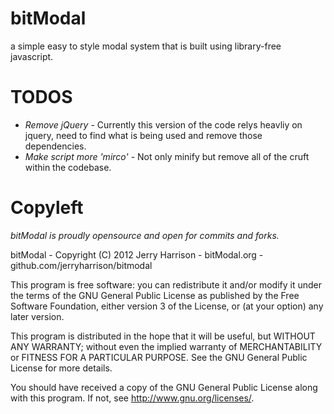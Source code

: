 bitModal
========

a simple easy to style modal system that is built using library-free javascript.

TODOS
=====

+ *Remove jQuery* - Currently this version of the code relys heavliy on jquery, need to find what is being used and remove those dependencies.
+ *Make script more 'mirco'* - Not only minify but remove all of the cruft within the codebase.


Copyleft
========

*bitModal is proudly opensource and open for commits and forks.*

bitModal - Copyright (C) 2012  Jerry Harrison - bitModal.org - github.com/jerryharrison/bitmodal

This program is free software: you can redistribute it and/or modify
it under the terms of the GNU General Public License as published by
the Free Software Foundation, either version 3 of the License, or
(at your option) any later version.

This program is distributed in the hope that it will be useful,
but WITHOUT ANY WARRANTY; without even the implied warranty of
MERCHANTABILITY or FITNESS FOR A PARTICULAR PURPOSE.  See the
GNU General Public License for more details.

You should have received a copy of the GNU General Public License
along with this program.  If not, see <http://www.gnu.org/licenses/>.
